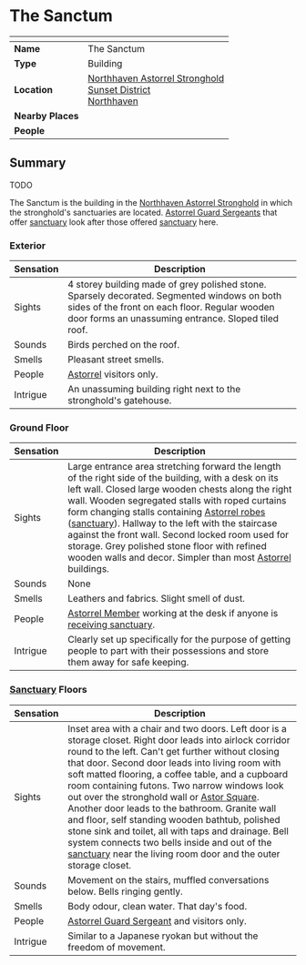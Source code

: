 # The Sanctum

| []() | |
| --- | --- |
| **Name** | The Sanctum |
| **Type** | Building |
| **Location** | [Northhaven Astorrel Stronghold](../strongholds/northhaven-astorrel-stronghold.md)<br />[Sunset District](../districts/sunset-district.md)<br />[Northhaven](../cities/northhaven.md) |
| **Nearby Places** | |
| **People** | |

## Summary

TODO

The Sanctum is the building in the [Northhaven Astorrel Stronghold](../strongholds/northhaven-astorrel-stronghold.md) in which the stronghold's sanctuaries are located. [Astorrel Guard Sergeants](../../organisations/astorrel/ranks/astorrel-guard-sergeant.md) that offer [sanctuary](../../organisations/astorrel/sanctuary.md) look after those offered [sanctuary](../../organisations/astorrel/sanctuary.md) here.

### Exterior

| Sensation | Description |
| ---- | --- |
| Sights | 4 storey building made of grey polished stone. Sparsely decorated. Segmented windows on both sides of the front on each floor. Regular wooden door forms an unassuming entrance. Sloped tiled roof. |
| Sounds | Birds perched on the roof. |
| Smells | Pleasant street smells. |
| People | [Astorrel](../../organisations/astorrel/astorrel.md) visitors only. |
| Intrigue | An unassuming building right next to the stronghold's gatehouse. |

### Ground Floor

| Sensation | Description |
| ---- | --- |
| Sights | Large entrance area stretching forward the length of the right side of the building, with a desk on its left wall. Closed large wooden chests along the right wall. Wooden segregated stalls with roped curtains form changing stalls containing [Astorrel robes](../../organisations/astorrel/uniforms/astorrel-robes.md) ([sanctuary](../../organisations/astorrel/sanctuary.md)). Hallway to the left with the staircase against the front wall. Second locked room used for storage. Grey polished stone floor with refined wooden walls and decor. Simpler than most [Astorrel](../../organisations/astorrel/astorrel.md) buildings. |
| Sounds | None |
| Smells | Leathers and fabrics. Slight smell of dust. |
| People | [Astorrel Member](../../organisations/astorrel/ranks/astorrel-member.md) working at the desk if anyone is [receiving sanctuary](../../storylines/ended/receiving-sanctuary.md). |
| Intrigue | Clearly set up specifically for the purpose of getting people to part with their possessions and store them away for safe keeping. |

### [Sanctuary](../../organisations/astorrel/sanctuary.md) Floors

| Sensation | Description |
| ---- | --- |
| Sights | Inset area with a chair and two doors. Left door is a storage closet. Right door leads into airlock corridor round to the left. Can't get further without closing that door. Second door leads into living room with soft matted flooring, a coffee table, and a cupboard room containing futons. Two narrow windows look out over the stronghold wall or [Astor Square](../structures/astor-square.md). Another door leads to the bathroom. Granite wall and floor, self standing wooden bathtub, polished stone sink and toilet, all with taps and drainage. Bell system connects two bells inside and out of the [sanctuary](../../organisations/astorrel/sanctuary.md) near the living room door and the outer storage closet. |
| Sounds | Movement on the stairs, muffled conversations below. Bells ringing gently. |
| Smells | Body odour, clean water. That day's food. |
| People | [Astorrel Guard Sergeant](../../organisations/astorrel/ranks/astorrel-guard-sergeant.md) and visitors only. |
| Intrigue | Similar to a Japanese ryokan but without the freedom of movement. |
